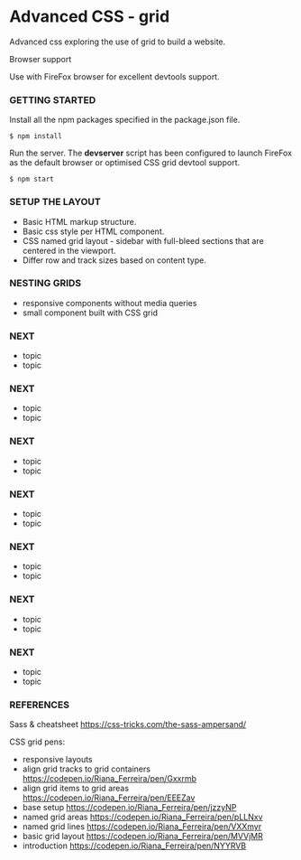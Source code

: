 # Advanced CSS - grid

Advanced css exploring the use of grid to build a website.

Browser support

Use with FireFox browser for excellent devtools support.

### GETTING STARTED

Install all the npm packages specified in the package.json file.
```
$ npm install
```

Run the server.
The **devserver** script has been configured to launch FireFox as the default browser or optimised CSS grid devtool support.
```
$ npm start
```

### SETUP THE LAYOUT
* Basic HTML markup structure.
* Basic css style per HTML component.
* CSS named grid layout - sidebar with full-bleed sections that are centered in the viewport.
* Differ row and track sizes based on content type.

### NESTING GRIDS
* responsive components without media queries
* small component built with CSS grid

### NEXT
* topic
* topic

### NEXT
* topic
* topic

### NEXT
* topic
* topic

### NEXT
* topic
* topic

### NEXT
* topic
* topic

### NEXT
* topic
* topic

### NEXT
* topic
* topic

### REFERENCES
Sass & cheatsheet https://css-tricks.com/the-sass-ampersand/

CSS grid pens:
* responsive layouts
* align grid tracks to grid containers https://codepen.io/Riana_Ferreira/pen/Gxxrmb
* align grid items to grid areas https://codepen.io/Riana_Ferreira/pen/EEEZav
* base setup https://codepen.io/Riana_Ferreira/pen/jzzyNP
* named grid areas https://codepen.io/Riana_Ferreira/pen/pLLNxv
* named grid lines https://codepen.io/Riana_Ferreira/pen/VXXmyr
* basic grid layout https://codepen.io/Riana_Ferreira/pen/MVVjMR
* introduction https://codepen.io/Riana_Ferreira/pen/NYYRVB
